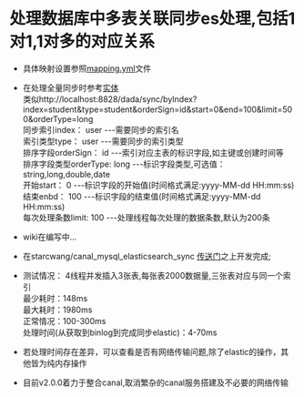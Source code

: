 # 处理数据库中多表关联同步es处理,包括1对1,1对多的对应关系
* 具体映射设置参照[mapping.yml](https://github.com/Velsson/cannal_mysql_elasticsearch/blob/master/src/main/resources/mapping.yml)文件  

* 在处理全量同步时参考[实体](https://github.com/Velsson/cannal_mysql_elasticsearch/blob/master/src/main/java/com/veelur/sync/elasticsearch/model/request/SyncByIndexRequest.java)  
类似http://localhost:8828/dada/sync/byIndex?index=student&type=student&orderSign=id&start=0&end=100&limit=500&orderType=long   
  同步索引index： user           ---需要同步的索引名   
  索引类型type： user            ---需要同步的索引类型   
  排序字段orderSign： id         ---索引对应主表的标识字段,如主键或创建时间等    
  排序字段类型orderType: long     ---标识字段类型,可选值：string,long,double,date    
  开始start： 0                 ---标识字段的开始值(时间格式满足:yyyy-MM-dd HH:mm:ss)    
  结束enbd： 100                ---标识字段的结束值(时间格式满足:yyyy-MM-dd HH:mm:ss)   
  每次处理条数limit: 100         ---处理线程每次处理的数据条数,默认为200条
 

* wiki在编写中...

* 在starcwang/canal_mysql_elasticsearch_sync [传送门](https://github.com/starcwang/canal_mysql_elasticsearch_sync)之上开发完成;

* 测试情况： 4线程并发插入3张表,每张表2000数据量,三张表对应与同一个索引  
最少耗时：148ms     
最大耗时：1980ms  
正常情况：100-300ms  
处理时间(从获取到binlog到完成同步elastic)：4-70ms   
* 若处理时间存在差异，可以查看是否有网络传输问题,除了elastic的操作，其他皆为纯内存操作

* 目前v2.0.0着力于整合canal,取消繁杂的canal服务搭建及不必要的网络传输
